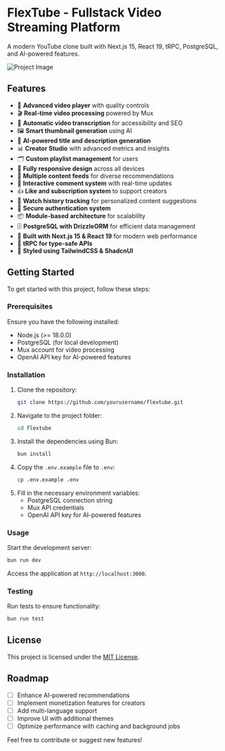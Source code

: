 # FlexTube - Fullstack Video Streaming Platform

A modern YouTube clone built with Next.js 15, React 19, tRPC, PostgreSQL, and AI-powered features.

![Project Image](https://github.com/yourusername/flextube/blob/main/public/thumbnail.png)

## Features

- 🎥 **Advanced video player** with quality controls
- 🎬 **Real-time video processing** powered by Mux
- 📝 **Automatic video transcription** for accessibility and SEO
- 🖼️ **Smart thumbnail generation** using AI
- 🤖 **AI-powered title and description generation**
- 📊 **Creator Studio** with advanced metrics and insights
- 🗂️ **Custom playlist management** for users
- 📱 **Fully responsive design** across all devices
- 🔄 **Multiple content feeds** for diverse recommendations
- 💬 **Interactive comment system** with real-time updates
- 👍 **Like and subscription system** to support creators
- 🎯 **Watch history tracking** for personalized content suggestions
- 🔐 **Secure authentication system**
- 📦 **Module-based architecture** for scalability
- 🗄️ **PostgreSQL with DrizzleORM** for efficient data management
- 🚀 **Built with Next.js 15 & React 19** for modern web performance
- 🔄 **tRPC for type-safe APIs**
- 💅 **Styled using TailwindCSS & ShadcnUI**

## Getting Started

To get started with this project, follow these steps:

### Prerequisites

Ensure you have the following installed:

- Node.js (>= 18.0.0)
- PostgreSQL (for local development)
- Mux account for video processing
- OpenAI API key for AI-powered features

### Installation

1. Clone the repository:
   ```bash
   git clone https://github.com/yourusername/flextube.git
   ```
2. Navigate to the project folder:
   ```bash
   cd flextube
   ```
3. Install the dependencies using Bun:
   ```bash
   bun install
   ```
4. Copy the `.env.example` file to `.env`:
   ```bash
   cp .env.example .env
   ```
5. Fill in the necessary environment variables:
   - PostgreSQL connection string
   - Mux API credentials
   - OpenAI API key for AI-powered features

### Usage

Start the development server:

```bash
bun run dev
```

Access the application at `http://localhost:3000`.

### Testing

Run tests to ensure functionality:

```bash
bun run test
```

## License

This project is licensed under the [MIT License](https://choosealicense.com/licenses/mit/).

## Roadmap

- [ ] Enhance AI-powered recommendations
- [ ] Implement monetization features for creators
- [ ] Add multi-language support
- [ ] Improve UI with additional themes
- [ ] Optimize performance with caching and background jobs

Feel free to contribute or suggest new features!
